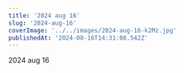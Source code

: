 ```yaml
---
title: '2024 aug 16'
slug: '2024-aug-16'
coverImage: '../../images/2024-aug-16-k2Mz.jpg'
publishedAt: '2024-08-16T14:31:08.542Z'
---
```


2024 aug 16